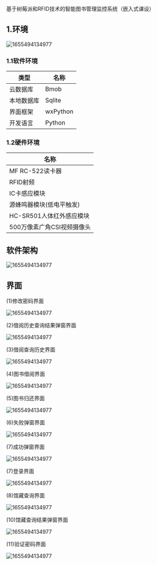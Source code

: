 基于树莓派和RFID技术的智能图书管理监控系统（嵌入式课设）
## 1.环境

![1655494134977](https://github.com/lijianxing66628/LibraryManagementMonitoringSystem/blob/main/images/%E7%A1%AC%E4%BB%B6%E6%88%90%E5%93%81%E5%9B%BE.jpg)

### 1.1软件环境

|  类型   | 名称  |
|  ----  | ----  |
| 云数据库  | Bmob |
| 本地数据库  | Sqlite |
| 界面框架  | wxPython |
| 开发语言  | Python |

### 1.2硬件环境

| 名称  |
| ----  |
| MF RC-522读卡器 |
| RFID射频 |
| IC卡感应模块 |
| 源蜂鸣器模块(低电平触发) |
| HC-SR501人体红外感应模块 |
| 500万像素广角CSI视频摄像头 |

## 软件架构

![1655494134977](https://github.com/lijianxing66628/LibraryManagementMonitoringSystem/blob/main/images/%E7%B3%BB%E7%BB%9F%E7%BB%93%E6%9E%84%E5%9B%BE.png)

## 界面

(1)修改密码界面

![1655494134977](https://github.com/lijianxing66628/LibraryManagementMonitoringSystem/blob/main/images/%E4%BF%AE%E6%94%B9%E5%AF%86%E7%A0%81%E7%95%8C%E9%9D%A2.png)

(2)借阅历史查询结果弹窗界面

![1655494134977](https://github.com/lijianxing66628/LibraryManagementMonitoringSystem/blob/main/images/%E5%80%9F%E9%98%85%E5%8E%86%E5%8F%B2%E6%9F%A5%E8%AF%A2%E7%BB%93%E6%9E%9C%E5%BC%B9%E7%AA%97%E7%95%8C%E9%9D%A2.png)

(3)借阅查询历史界面

![1655494134977](https://github.com/lijianxing66628/LibraryManagementMonitoringSystem/blob/main/images/%E5%80%9F%E9%98%85%E6%9F%A5%E8%AF%A2%E5%8E%86%E5%8F%B2%E7%95%8C%E9%9D%A2%20.png)

(4)图书借阅界面

![1655494134977](https://github.com/lijianxing66628/LibraryManagementMonitoringSystem/blob/main/images/%E5%9B%BE%E4%B9%A6%E5%80%9F%E9%98%85%E7%95%8C%E9%9D%A2.png)

(5)图书归还界面

![1655494134977](https://github.com/lijianxing66628/LibraryManagementMonitoringSystem/blob/main/images/%E5%9B%BE%E4%B9%A6%E5%BD%92%E8%BF%98%E7%95%8C%E9%9D%A2.png)

(6)失败弹窗界面

![1655494134977](https://github.com/lijianxing66628/LibraryManagementMonitoringSystem/blob/main/images/%E5%A4%B1%E8%B4%A5%E5%BC%B9%E7%AA%97%E7%95%8C%E9%9D%A2.png)

(7)成功弹窗界面

![1655494134977](https://github.com/lijianxing66628/LibraryManagementMonitoringSystem/blob/main/images/%E6%88%90%E5%8A%9F%E5%BC%B9%E7%AA%97%E7%95%8C%E9%9D%A2.png)

(7)登录界面

![1655494134977](https://github.com/lijianxing66628/LibraryManagementMonitoringSystem/blob/main/images/%E7%99%BB%E5%BD%95%E7%95%8C%E9%9D%A2.png)

(8)馆藏查询界面

![1655494134977](https://github.com/lijianxing66628/LibraryManagementMonitoringSystem/blob/main/images/%E9%A6%86%E8%97%8F%E6%9F%A5%E8%AF%A2%E7%95%8C%E9%9D%A2%20.png)

(10)馆藏查询结果弹窗界面

![1655494134977](https://github.com/lijianxing66628/LibraryManagementMonitoringSystem/blob/main/images/%E9%A6%86%E8%97%8F%E6%9F%A5%E8%AF%A2%E7%BB%93%E6%9E%9C%E5%BC%B9%E7%AA%97%E7%95%8C%E9%9D%A2.png)

(11)验证密码界面

![1655494134977](https://github.com/lijianxing66628/LibraryManagementMonitoringSystem/blob/main/images/%E9%AA%8C%E8%AF%81%E5%AF%86%E7%A0%81%E7%95%8C%E9%9D%A2.png)
